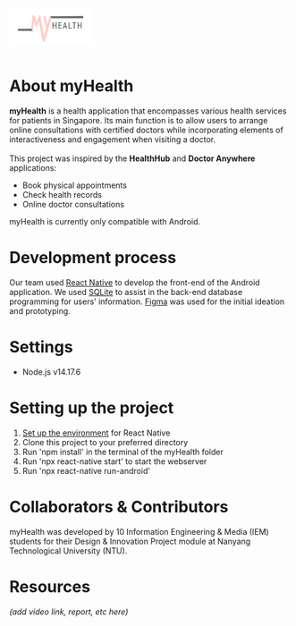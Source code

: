 <img src="https://github.com/naboleh/myHealth/blob/2351bf7daea8826d228badb692fffeac78a087df/app/icon/logopink.png" width=30% height="30%" align="left"> <br /><br /><br /><br /><br />

# About myHealth
**myHealth** is a health application that encompasses various health services for patients in Singapore. Its main function is to allow users to arrange online consultations with certified doctors while incorporating elements of interactiveness and engagement when visiting a doctor. <br /><br />
This project was inspired by the **HealthHub** and **Doctor Anywhere** applications:
- Book physical appointments
- Check health records
- Online doctor consultations

myHealth is currently only compatible with Android.

# Development process

Our team used [React Native](https://reactnative.dev/) to develop the front-end of the Android application. We used [SQLite](https://www.sqlite.org/index.html) to assist in the back-end database programming for users' information. [Figma](https://www.figma.com/login) was used for the initial ideation and prototyping. 

# Settings
- Node.js v14.17.6

# Setting up the project
1. [Set up the environment](https://reactnative.dev/docs/environment-setup) for React Native
2. Clone this project to your preferred directory
3. Run 'npm install' in the terminal of the myHealth folder
4. Run 'npx react-native start' to start the webserver
5. Run 'npx react-native run-android' 

# Collaborators & Contributors
myHealth was developed by 10 Information Engineering & Media (IEM) students for their Design & Innovation Project module at Nanyang Technological University (NTU).

# Resources 
*(add video link, report, etc here)*
